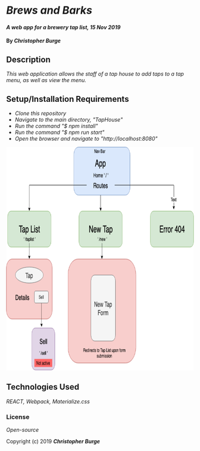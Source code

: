 # _Brews and Barks_

#### _A web app for a brewery tap list, 15 Nov 2019_

#### By _**Christopher Burge**_

## Description

_This web application allows the staff of a tap house to add taps to a tap menu, as well as view the menu._

## Setup/Installation Requirements

* _Clone this repository_
* _Navigate to the main directory, "TapHouse"_
* _Run the command "$ npm install"_
* _Run the command "$ npm run start"_
* _Open the browser and navigate to "http://localhost:8080"_

<img src="src/assets/img/TapHouse.png"
     alt="Application Component Tree"
     style="float: center" 
     height= "600" />  

## Technologies Used

_REACT, Webpack, Materialize.css_

### License

*Open-source*

Copyright (c) 2019 **_Christopher Burge_**